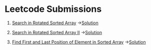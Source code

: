 ﻿# Leetcode Submissions

1. [Search in Rotated Sorted Array](https://leetcode.com/problems/search-in-rotated-sorted-array/)
->[Solution](https://gist.github.com/fabioalencar/3d6d080c9776c7dd3af8b0a8a4b9b3db)

2. [Search in Rotated Sorted Array II](https://leetcode.com/problems/search-in-rotated-sorted-array-ii/)
->[Solution](https://gist.github.com/fabioalencar/94dbdfb4f57d33b08cd99fd14becfc16)

3. [Find First and Last Position of Element in Sorted Array](https://leetcode.com/problems/find-first-and-last-position-of-element-in-sorted-array/)
->[Solution](https://gist.github.com/fabioalencar/46e7d8c88d9d43e4ac74f995872af368)

